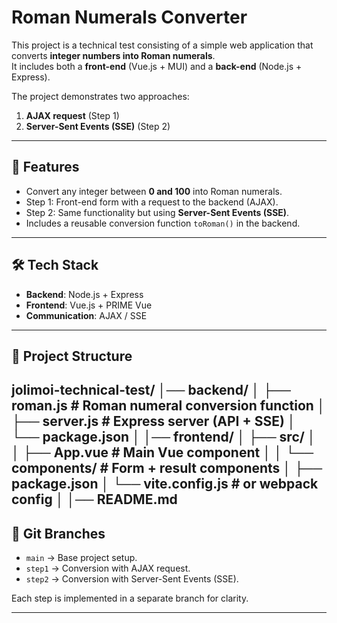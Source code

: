 # Roman Numerals Converter

This project is a technical test consisting of a simple web application that converts **integer numbers into Roman numerals**.  
It includes both a **front-end** (Vue.js + MUI) and a **back-end** (Node.js + Express).  

The project demonstrates two approaches:  
1. **AJAX request** (Step 1)  
2. **Server-Sent Events (SSE)** (Step 2)  

---

## 🚀 Features
- Convert any integer between **0 and 100** into Roman numerals.  
- Step 1: Front-end form with a request to the backend (AJAX).  
- Step 2: Same functionality but using **Server-Sent Events (SSE)**.  
- Includes a reusable conversion function `toRoman()` in the backend.  

---

## 🛠 Tech Stack
- **Backend**: Node.js + Express  
- **Frontend**: Vue.js + PRIME Vue  
- **Communication**: AJAX / SSE  

---

## 📂 Project Structure
jolimoi-technical-test/
│── backend/
│ ├── roman.js # Roman numeral conversion function
│ ├── server.js # Express server (API + SSE)
│ └── package.json
│
│── frontend/
│ ├── src/
│ │ ├── App.vue # Main Vue component
│ │ └── components/ # Form + result components
│ ├── package.json
│ └── vite.config.js # or webpack config
│
│── README.md
---

## 🔀 Git Branches
- `main` → Base project setup.  
- `step1` → Conversion with AJAX request.  
- `step2` → Conversion with Server-Sent Events (SSE).  

Each step is implemented in a separate branch for clarity.  

---